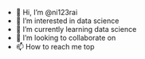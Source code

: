 - 👋 Hi, I’m @ni123rai
- 👀 I’m interested in data science
- 🌱 I’m currently learning data science
- 💞️ I’m looking to collaborate on 
- 📫 How to reach me top

<!---
ni123rai/ni123rai is a ✨ special ✨ repository because its `README.md` (this file) appears on your GitHub profile.
You can click the Preview link to take a look at your changes.
--->
